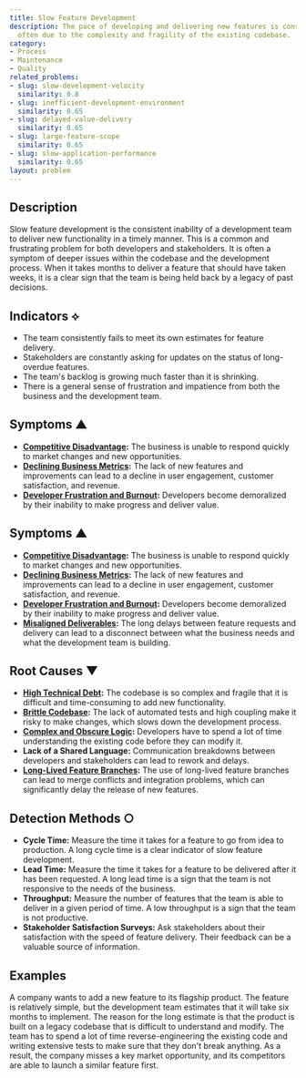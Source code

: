 ```yaml
---
title: Slow Feature Development
description: The pace of developing and delivering new features is consistently slow,
  often due to the complexity and fragility of the existing codebase.
category:
- Process
- Maintenance
- Quality
related_problems:
- slug: slow-development-velocity
  similarity: 0.8
- slug: inefficient-development-environment
  similarity: 0.65
- slug: delayed-value-delivery
  similarity: 0.65
- slug: large-feature-scope
  similarity: 0.65
- slug: slow-application-performance
  similarity: 0.65
layout: problem
---
```


## Description
Slow feature development is the consistent inability of a development team to deliver new functionality in a timely manner. This is a common and frustrating problem for both developers and stakeholders. It is often a symptom of deeper issues within the codebase and the development process. When it takes months to deliver a feature that should have taken weeks, it is a clear sign that the team is being held back by a legacy of past decisions.

## Indicators ⟡
- The team consistently fails to meet its own estimates for feature delivery.
- Stakeholders are constantly asking for updates on the status of long-overdue features.
- The team's backlog is growing much faster than it is shrinking.
- There is a general sense of frustration and impatience from both the business and the development team.

## Symptoms ▲
- **[Competitive Disadvantage](competitive-disadvantage.md):** The business is unable to respond quickly to market changes and new opportunities.
- **[Declining Business Metrics](declining-business-metrics.md):** The lack of new features and improvements can lead to a decline in user engagement, customer satisfaction, and revenue.
- **[Developer Frustration and Burnout](developer-frustration-and-burnout.md):** Developers become demoralized by their inability to make progress and deliver value.
## Symptoms ▲
- **[Competitive Disadvantage](competitive-disadvantage.md):** The business is unable to respond quickly to market changes and new opportunities.
- **[Declining Business Metrics](declining-business-metrics.md):** The lack of new features and improvements can lead to a decline in user engagement, customer satisfaction, and revenue.
- **[Developer Frustration and Burnout](developer-frustration-and-burnout.md):** Developers become demoralized by their inability to make progress and deliver value.
- **[Misaligned Deliverables](misaligned-deliverables.md):** The long delays between feature requests and delivery can lead to a disconnect between what the business needs and what the development team is building.

## Root Causes ▼
- **[High Technical Debt](high-technical-debt.md):** The codebase is so complex and fragile that it is difficult and time-consuming to add new functionality.
- **[Brittle Codebase](brittle-codebase.md):** The lack of automated tests and high coupling make it risky to make changes, which slows down the development process.
- **[Complex and Obscure Logic](complex-and-obscure-logic.md):** Developers have to spend a lot of time understanding the existing code before they can modify it.
- **Lack of a Shared Language:** Communication breakdowns between developers and stakeholders can lead to rework and delays.
- **[Long-Lived Feature Branches](long-lived-feature-branches.md):** The use of long-lived feature branches can lead to merge conflicts and integration problems, which can significantly delay the release of new features.

## Detection Methods ○
- **Cycle Time:** Measure the time it takes for a feature to go from idea to production. A long cycle time is a clear indicator of slow feature development.
- **Lead Time:** Measure the time it takes for a feature to be delivered after it has been requested. A long lead time is a sign that the team is not responsive to the needs of the business.
- **Throughput:** Measure the number of features that the team is able to deliver in a given period of time. A low throughput is a sign that the team is not productive.
- **Stakeholder Satisfaction Surveys:** Ask stakeholders about their satisfaction with the speed of feature delivery. Their feedback can be a valuable source of information.

## Examples
A company wants to add a new feature to its flagship product. The feature is relatively simple, but the development team estimates that it will take six months to implement. The reason for the long estimate is that the product is built on a legacy codebase that is difficult to understand and modify. The team has to spend a lot of time reverse-engineering the existing code and writing extensive tests to make sure that they don't break anything. As a result, the company misses a key market opportunity, and its competitors are able to launch a similar feature first.
